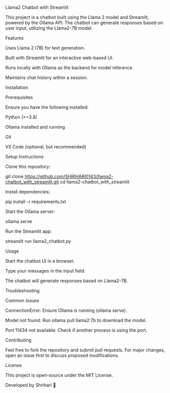 Llama2 Chatbot with Streamlit

This project is a chatbot built using the Llama 2 model and Streamlit, powered by the Ollama API. The chatbot can generate responses based on user input, utilizing the Llama2-7B model.

Features

Uses Llama 2 (7B) for text generation.

Built with Streamlit for an interactive web-based UI.

Runs locally with Ollama as the backend for model inference.

Maintains chat history within a session.

Installation

Prerequisites

Ensure you have the following installed:

Python (>=3.8)

Ollama installed and running

Git

VS Code (optional, but recommended)

Setup Instructions

Clone this repository:

git clone https://github.com/SHRIHARI0143/llama2-chatbot_with_streamlit.git
cd llama2-chatbot_with_streamlit

Install dependencies:

pip install -r requirements.txt

Start the Ollama server:

ollama serve

Run the Streamlit app:

streamlit run llama2_chatbot.py

Usage

Start the chatbot UI in a browser.

Type your messages in the input field.

The chatbot will generate responses based on Llama2-7B.

Troubleshooting

Common Issues

ConnectionError: Ensure Ollama is running (ollama serve).

Model not found: Run ollama pull llama2:7b to download the model.

Port 11434 not available: Check if another process is using the port.

Contributing

Feel free to fork the repository and submit pull requests. For major changes, open an issue first to discuss proposed modifications.

License

This project is open-source under the MIT License.

Developed by Shrihari 🚀
